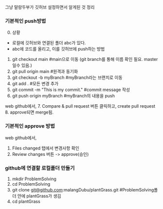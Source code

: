 그냥 말랑두부가 깃허브 설정하면서 알게된 것 정리

### 기본적인 push방법
0. 상황
- 로컬에 깃허브와 연결된 폴더 abc가 있다. 
- abc에 코드를 올리고, 이를 깃허브에 push하는 방법

1. git checkout main #main으로 이동 (git branch를 통해 이름 확인 필요. master일수 있음.)
2. git pull origin main #원격과 동기화
3. git checkout -b myBranch #myBranch라는 브랜치로 이동
4. git add . #모든 변경 추가
5. git commit -m "This is my commit." #commit message 작성
6. git push origin myBranch #myBranch의 내용을 push

web github에서,
7. Compare & pull request 버튼 클릭하고, create pull request
8. approve되면 merge됨.

### 기본적인 approve 방법
web github에서,
1. Files changed 탭에서 변경사항 확인
2. Review changes 버튼 -> approve(승인)


### github에 연결할 로컬폴더 만들기
1. mkdir ProblemSolving
2. cd ProblemSolving
3. git clone git@github.com:malangDubu/plantGrass.git #ProblemSolving폴더 안에 plantGrass가 생김
4. cd plantGrass




